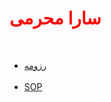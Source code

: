 <html>
<head>
<h1 style="color:red">
سارا محرمی
</h1>
<br/>
</head>
<body>
<ul type="rect">
<li>
<a href="">رزومه</a>
</li>
<br/>
<li>
<a href="">SOP</a>
</li>
</ul>
</body>
</html>
